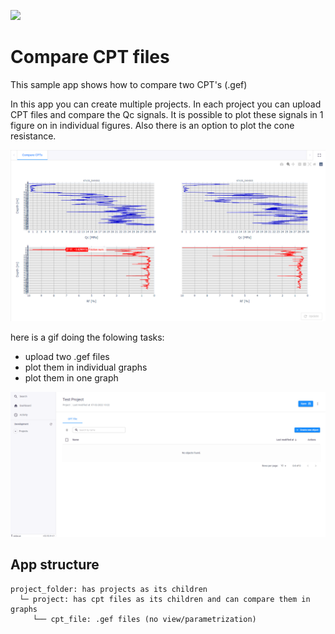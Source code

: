 ![](https://img.shields.io/badge/SDK-v14.0.0-blue) <Please check version is the same as specified in requirements.txt>

# Compare CPT files
This sample app shows how to compare two CPT's (.gef) 

In this app you can create multiple projects. In each project you can upload CPT files and compare the Qc signals. 
It is possible to plot these signals in 1 figure on in individual figures. Also there is an option to plot the cone resistance.  

![](resources/cpt_compare_example.png)

here is a gif doing the folowing tasks:
- upload two .gef files
- plot them in individual graphs
- plot them in one graph

![](resources/compare_cpts.gif)

## App structure  

```
project_folder: has projects as its children
  └─ project: has cpt files as its children and can compare them in graphs
     └── cpt_file: .gef files (no view/parametrization)     
```
